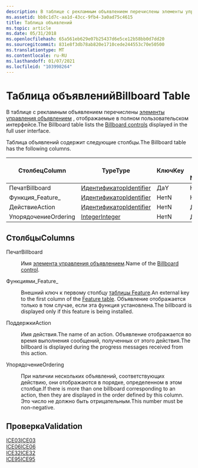 ```yaml
---
description: В таблице с рекламным объявлением перечислены элементы управления объявлением, отображаемые в полном пользовательском интерфейсе.
ms.assetid: bb8c1d7c-aa1d-43cc-9fb4-3a0ad75c4615
title: Таблица объявлений
ms.topic: article
ms.date: 05/31/2018
ms.openlocfilehash: 65a561eb629e07b25437d6e5ce12b58bb0d7dd20
ms.sourcegitcommit: 831e8f3db78ab820e1710cede244553c70e50500
ms.translationtype: MT
ms.contentlocale: ru-RU
ms.lasthandoff: 01/07/2021
ms.locfileid: "103998264"
---
```

# <a name="billboard-table"></a><span data-ttu-id="9692e-103">Таблица объявлений</span><span class="sxs-lookup"><span data-stu-id="9692e-103">Billboard Table</span></span>

<span data-ttu-id="9692e-104">В таблице с рекламным объявлением перечислены [элементы управления объявлением](billboard-control.md) , отображаемые в полном пользовательском интерфейсе.</span><span class="sxs-lookup"><span data-stu-id="9692e-104">The Billboard table lists the [Billboard controls](billboard-control.md) displayed in the full user interface.</span></span>

<span data-ttu-id="9692e-105">Таблица объявлений содержит следующие столбцы.</span><span class="sxs-lookup"><span data-stu-id="9692e-105">The Billboard table has the following columns.</span></span>



| <span data-ttu-id="9692e-106">Столбец</span><span class="sxs-lookup"><span data-stu-id="9692e-106">Column</span></span>    | <span data-ttu-id="9692e-107">Type</span><span class="sxs-lookup"><span data-stu-id="9692e-107">Type</span></span>                         | <span data-ttu-id="9692e-108">Ключ</span><span class="sxs-lookup"><span data-stu-id="9692e-108">Key</span></span> | <span data-ttu-id="9692e-109">Допускает значения NULL</span><span class="sxs-lookup"><span data-stu-id="9692e-109">Nullable</span></span> |
|-----------|------------------------------|-----|----------|
| <span data-ttu-id="9692e-110">Печат</span><span class="sxs-lookup"><span data-stu-id="9692e-110">Billboard</span></span> | [<span data-ttu-id="9692e-111">Идентификатор</span><span class="sxs-lookup"><span data-stu-id="9692e-111">Identifier</span></span>](identifier.md) | <span data-ttu-id="9692e-112">Да</span><span class="sxs-lookup"><span data-stu-id="9692e-112">Y</span></span>   | <span data-ttu-id="9692e-113">Нет</span><span class="sxs-lookup"><span data-stu-id="9692e-113">N</span></span>        |
| <span data-ttu-id="9692e-114">Функция\_</span><span class="sxs-lookup"><span data-stu-id="9692e-114">Feature\_</span></span> | [<span data-ttu-id="9692e-115">Идентификатор</span><span class="sxs-lookup"><span data-stu-id="9692e-115">Identifier</span></span>](identifier.md) | <span data-ttu-id="9692e-116">Нет</span><span class="sxs-lookup"><span data-stu-id="9692e-116">N</span></span>   | <span data-ttu-id="9692e-117">Нет</span><span class="sxs-lookup"><span data-stu-id="9692e-117">N</span></span>        |
| <span data-ttu-id="9692e-118">Действие</span><span class="sxs-lookup"><span data-stu-id="9692e-118">Action</span></span>    | [<span data-ttu-id="9692e-119">Идентификатор</span><span class="sxs-lookup"><span data-stu-id="9692e-119">Identifier</span></span>](identifier.md) | <span data-ttu-id="9692e-120">Нет</span><span class="sxs-lookup"><span data-stu-id="9692e-120">N</span></span>   | <span data-ttu-id="9692e-121">Да</span><span class="sxs-lookup"><span data-stu-id="9692e-121">Y</span></span>        |
| <span data-ttu-id="9692e-122">Упорядочение</span><span class="sxs-lookup"><span data-stu-id="9692e-122">Ordering</span></span>  | [<span data-ttu-id="9692e-123">Integer</span><span class="sxs-lookup"><span data-stu-id="9692e-123">Integer</span></span>](integer.md)       | <span data-ttu-id="9692e-124">Нет</span><span class="sxs-lookup"><span data-stu-id="9692e-124">N</span></span>   | <span data-ttu-id="9692e-125">Да</span><span class="sxs-lookup"><span data-stu-id="9692e-125">Y</span></span>        |



 

## <a name="columns"></a><span data-ttu-id="9692e-126">Столбцы</span><span class="sxs-lookup"><span data-stu-id="9692e-126">Columns</span></span>

<dl> <dt>

<span data-ttu-id="9692e-127"><span id="Billboard"></span><span id="billboard"></span><span id="BILLBOARD"></span>Печат</span><span class="sxs-lookup"><span data-stu-id="9692e-127"><span id="Billboard"></span><span id="billboard"></span><span id="BILLBOARD"></span>Billboard</span></span>
</dt> <dd>

<span data-ttu-id="9692e-128">Имя [элемента управления объявлением](billboard-control.md).</span><span class="sxs-lookup"><span data-stu-id="9692e-128">Name of the [Billboard control](billboard-control.md).</span></span>

</dd> <dt>

<span data-ttu-id="9692e-129"><span id="Feature_"></span><span id="feature_"></span><span id="FEATURE_"></span>Функциями\_</span><span class="sxs-lookup"><span data-stu-id="9692e-129"><span id="Feature_"></span><span id="feature_"></span><span id="FEATURE_"></span>Feature\_</span></span>
</dt> <dd>

<span data-ttu-id="9692e-130">Внешний ключ к первому столбцу [таблицы Feature](feature-table.md).</span><span class="sxs-lookup"><span data-stu-id="9692e-130">An external key to the first column of the [Feature table](feature-table.md).</span></span> <span data-ttu-id="9692e-131">Объявление отображается только в том случае, если эта функция установлена.</span><span class="sxs-lookup"><span data-stu-id="9692e-131">The billboard is displayed only if this feature is being installed.</span></span>

</dd> <dt>

<span data-ttu-id="9692e-132"><span id="Action"></span><span id="action"></span><span id="ACTION"></span>Поддержки</span><span class="sxs-lookup"><span data-stu-id="9692e-132"><span id="Action"></span><span id="action"></span><span id="ACTION"></span>Action</span></span>
</dt> <dd>

<span data-ttu-id="9692e-133">Имя действия.</span><span class="sxs-lookup"><span data-stu-id="9692e-133">The name of an action.</span></span> <span data-ttu-id="9692e-134">Объявление отображается во время выполнения сообщений, полученных от этого действия.</span><span class="sxs-lookup"><span data-stu-id="9692e-134">The billboard is displayed during the progress messages received from this action.</span></span>

</dd> <dt>

<span data-ttu-id="9692e-135"><span id="Ordering"></span><span id="ordering"></span><span id="ORDERING"></span>Упорядочение</span><span class="sxs-lookup"><span data-stu-id="9692e-135"><span id="Ordering"></span><span id="ordering"></span><span id="ORDERING"></span>Ordering</span></span>
</dt> <dd>

<span data-ttu-id="9692e-136">При наличии нескольких объявлений, соответствующих действию, они отображаются в порядке, определенном в этом столбце.</span><span class="sxs-lookup"><span data-stu-id="9692e-136">If there is more than one billboard corresponding to an action, then they are displayed in the order defined by this column.</span></span> <span data-ttu-id="9692e-137">Это число не должно быть отрицательным.</span><span class="sxs-lookup"><span data-stu-id="9692e-137">This number must be non-negative.</span></span>

</dd> </dl>

## <a name="validation"></a><span data-ttu-id="9692e-138">Проверка</span><span class="sxs-lookup"><span data-stu-id="9692e-138">Validation</span></span>

<dl>

[<span data-ttu-id="9692e-139">ICE03</span><span class="sxs-lookup"><span data-stu-id="9692e-139">ICE03</span></span>](ice03.md)  
[<span data-ttu-id="9692e-140">ICE06</span><span class="sxs-lookup"><span data-stu-id="9692e-140">ICE06</span></span>](ice06.md)  
[<span data-ttu-id="9692e-141">ICE32</span><span class="sxs-lookup"><span data-stu-id="9692e-141">ICE32</span></span>](ice32.md)  
[<span data-ttu-id="9692e-142">ICE95</span><span class="sxs-lookup"><span data-stu-id="9692e-142">ICE95</span></span>](ice95.md)  
</dl>

 

 



